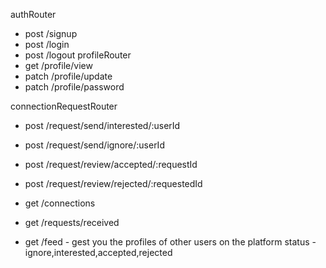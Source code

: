 authRouter
- post /signup
- post /login
- post /logout
profileRouter
- get /profile/view
- patch /profile/update
- patch /profile/password

connectionRequestRouter
- post /request/send/interested/:userId
- post /request/send/ignore/:userId
- post /request/review/accepted/:requestId
- post /request/review/rejected/:requestedId



- get /connections
- get /requests/received
- get /feed - gest you the profiles of other users on the platform
status - ignore,interested,accepted,rejected
